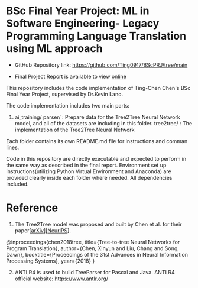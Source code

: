 # BSc Final Year Project: ML in Software Engineering- Legacy Programming Language Translation using ML approach

- GitHub Repository link: https://github.com/Ting0917/BScPRJ/tree/main

- Final Project Report is available to view [online]()

This repository includes the code implementation of Ting-Chen Chen's BSc Final Year Project, supervised by Dr.Kevin Lano.

The code implementation includes two main parts:

1. ai_training/
parser/ : Prepare data for the Tree2Tree Neural Network model, and all of the datasets are including in this folder.
tree2tree/ : The implementation of the Tree2Tree Neural Network

Each folder contains its own README.md file for instructions and comman lines.

Code in this repository are directly executable and expected to perform in the same way as described in the final report. Environment set up instructions(utilizing Python Virtual Environment and Anaconda) are provided clearly inside each folder where needed. All dependencies included.

# Reference

1. The Tree2Tree model was proposed and  built by Chen et al. for their paper[[arXiv](https://arxiv.org/abs/1802.03691)][[NeurIPS](https://papers.nips.cc/paper/7521-tree-to-tree-neural-networks-for-program-translation)].


@inproceedings{chen2018tree,
  title={Tree-to-tree Neural Networks for Program Translation},
  author={Chen, Xinyun and Liu, Chang and Song, Dawn},
  booktitle={Proceedings of the 31st Advances in Neural Information Processing Systems},
  year={2018}
}


2. ANTLR4 is used to build TreeParser for Pascal and Java. ANTLR4 official website: https://www.antlr.org/

